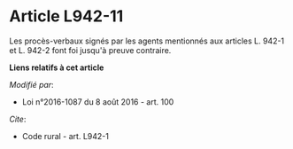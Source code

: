 # Article L942-11

Les procès-verbaux signés par les agents mentionnés aux articles L. 942-1 et L. 942-2 font foi jusqu'à preuve contraire.

**Liens relatifs à cet article**

_Modifié par_:

  - Loi n°2016-1087 du 8 août 2016 - art. 100

_Cite_:

  - Code rural - art. L942-1
